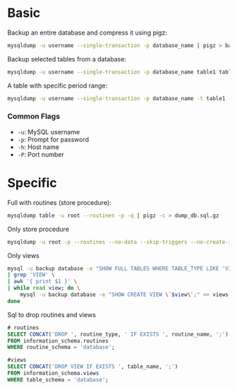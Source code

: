 # Basic

Backup an entire database and compress it using pigz:

```bash
mysqldump -u username --single-transaction -p database_name | pigz > backup_name.sql.gz
```

Backup selected tables from a database:
```bash
mysqldump -u username --single-transaction -p database_name table1 table2 | pigz > backup_tables.sql.gz
```

A table with specific period range:

```bash
mysqldump -u username --single-transaction -p database_name -t table1 --w "DATA >= '2025-01-01' AND DATA < '2025-02-01'" | pigz > backup_mes.sql.gz
```

### Common Flags
* `-u`: MySQL username
* `-p`: Prompt for password
* `-h`: Host name
* `-P`: Port number

# Specific

Full with routines (store procedure):

```bash
mysqldump table -u root --routines -p -q | pigz -c > dump_db.sql.gz
```

Only store procedure

```bash
mysqldump -u root -p --routines --no-data --skip-triggers --no-create-info database > dump_prod_st.sql
```
Only views

```bash
mysql -u backup database -e "SHOW FULL TABLES WHERE TABLE_TYPE LIKE 'VIEW'" \
| grep 'VIEW' \
| awk '{ print $1 }' \
| while read view; do \
    mysql -u backup database -e "SHOW CREATE VIEW \`$view\`;" >> views.sql; \
done
```

Sql to drop routines and views

```sql
# routines
SELECT CONCAT('DROP ', routine_type, ' IF EXISTS ', routine_name, ';') 
FROM information_schema.routines 
WHERE routine_schema = 'database';

#views
SELECT CONCAT('DROP VIEW IF EXISTS ', table_name, ';')
FROM information_schema.views
WHERE table_schema = 'database';
```
